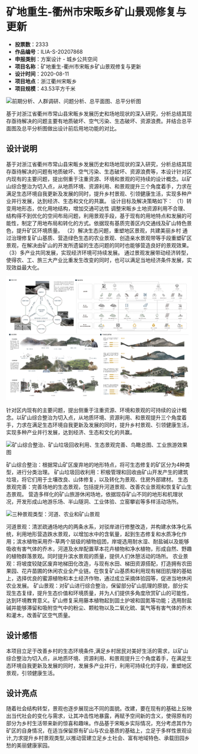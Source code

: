 # 矿地重生-衢州市宋畈乡矿山景观修复与更新 
- **投票数**：2333
- **作品编号**：ILIA-S-20207868
- **申报类别**：方案设计 - 城乡公共空间
- **项目名称**：矿地重生-衢州市宋畈乡矿山景观修复与更新
- **设计时间**：2020-08-11
- **项目地点**：浙江衢州宋畈乡
- **项目规模**：43.53平方千米

![前期分析、人群调研、问题分析、总平面图、总平分析图](a77bff7b91f1b28b935b06665f441d4a.jpg)

基于对浙江省衢州市常山县宋畈乡发展历史和场地现状的深入研究，分析总结其现存亟待解决的问题主要有地质破坏、空气污染、生态破坏、资源浪费。并结合总平面图及总平分析图做出设计前后用地功能的对比。
## 设计说明

基于对浙江省衢州市常山县宋畈乡发展历史和场地现状的深入研究，分析总结其现存亟待解决的问题有地质破坏、空气污染、生态破坏、资源浪费等，本设计针对区内现有的主要问题，提出侧重于注重资源、环境和景观的可持续的设计概念。以矿山综合整治为切入点，从地质环境、资源利用、和景观提升三个角度着手，力求在满足生态环境自我更新及发展的同时，提升乡村景观、引领健康生活，实现多种产业并行发展，达到经济、生态和文化的共赢。
设计目标及解决策略如下：
（1）转变用地形态，优化用地结构，增加交通可达性
调整宋畈乡土地资源利用不合理、结构得不到优化的空间布局问题，利用景观手段，基于现有的用地特点和发展的可能性，制定了用地布局和转化的方式。依据现有基质完善区内交通线及矿山特色景色，提升矿区环境质量。
（2）解决生态问题，重塑地区景观，共建美丽乡村
通过治理修复矿山基质、营造绿色生态的农业景观、创造亲水景观带等手段重塑矿区景观，在解决由矿山的开发所遗留的生态问题的同时也能够营造良好的景观效果。
（3）多产业共同发展，实现经济环境可持续发展。
通过景观发展带动经济转型，使得农、工、旅三大产业比重发生改变的同时，也可以满足当地经济条件发展，实现效益最大化。

![设计概念、解决措施、解决策略、可持续发展期望](bc7fac36da418238b8e2d2a5c8c75913.jpg)

针对区内现有的主要问题，提出侧重于注重资源、环境和景观的可持续的设计概念。以矿山综合整治为切入点，从地质环境、资源利用、和景观提升三个角度着手，力求在满足生态环境自我更新及发展的同时，提升乡村景观、引领健康生活，实现多种产业并行发展，达到经济、生态和文化的共赢。


![矿山综合整治、矿山垃圾回收利用、生态景观完善、鸟瞰总图、工业旅游效果图](d88f65d68f1db9eac79c54562e2f6ad2.jpg)

矿山综合整治：根据常山矿区废弃地的地形特点，将可生态修复的矿区分为4种类型，进行分类治理。
矿山垃圾回收利用：积极管理和回收由矿山开发产生的建筑垃圾，将它们用于土壤改良、山体修复，以及转化为景观、住房外部建材。
生态景观完善：完善场地的生态景观，包括提升河道景观、改善农业景观和恢复矿山生态景观。
营造多样化的矿山旅游休闲场地，依据现存矿山不同的地形和机理状况，开发形成山地游乐场、半山隧洞、工业体验、立窑攀岩等多样活动场所。

![三种景观类型：河道、农业和矿山景观](fdddf5715a69f8762a5a2659fc5a93a0.jpg)

河道景观：清淤疏通场地内的两条水系，对驳岸进行修整改造，并构建水体净化系统，利用地形营造跌水景观，以增加水中的含氧量，起到生态修复和水质净化作用；滨水植物采用乔-草两个层级的植物组团，岸堤选用耐水湿、耐盐碱以及能够吸收有害气体的乔木，河道及水岸配置草本花卉植物和净水植物，形成自然、野趣的植物群落景观。同时提升滨水景观的质量，提供人们休憩活动的场所。
农业景观：将坡度较陡区废弃地梯田化改造，与现有水田、梯田资源搭配，打造拥有农田果园、花卉苗圃的休闲农业全产业链。在恢复矿山基质和利用现有梯田肌理的基础上，选择优良的蜜源植物和本土经济作物，通过成立采摘体验园等，促进当地休闲农业发展。
矿山景观：对矿山进行综合整治，保留部分矿山肌理的原貌，部分实现生态复绿，提升生态价值和环境质量，并为人们提供多角度欣赏矿山的可能性，达到环境教育意义。矿山修复采用藤本植物起到固土护坡和固氮等功能；选用耐盐碱并能够滞留和吸附空气中的粉尘、颗粒物以及二氧化硫、氯气等有害气体的乔木和灌木，改善矿区空气质量。
## 设计感悟

本项目立足于改善乡村的生态环境条件,满足乡村居民对美好生活的需求，以矿山综合整治为切入点，从地质环境、资源利用、和景观提升三个角度着手，在满足生态环境自我更新及发展的同时，发展多产业并行，利用可持续化的手段，重塑地区景观，引领健康生活。
## 设计亮点

随着社会结构转型，景观也逐步展现出不同的面貌。改建，要在现有的基础上反映出当代社会的变化与需求，让其冲击性地暴露，再赋予空间新的含义，使得原有的部分为乡村生活带来新的惊喜和趣味。作品基于宋畈乡实际情况，充分考虑其作为矿区的自身情况，在适当保留原有矿山与农业基质的基础上，立足于多样性景观设计,力求提升乡村景观类型,以推动营建立足乡土社会、富有地域特色、承载田园乡愁的美丽健康家园。
